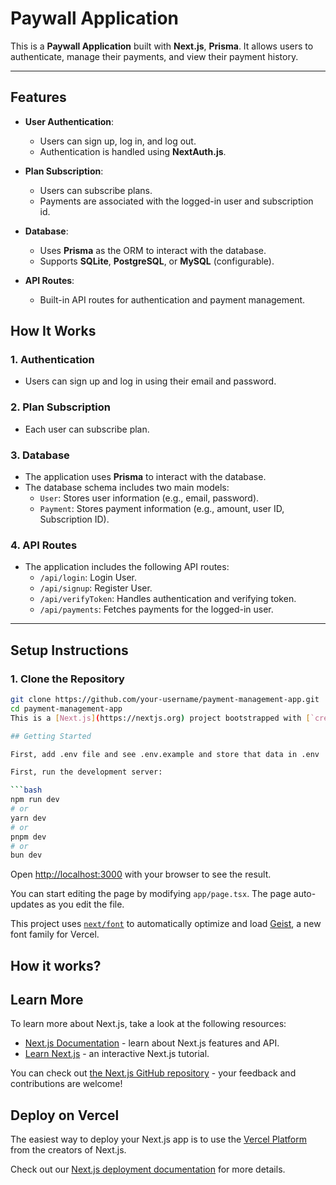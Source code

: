 # Paywall Application

This is a **Paywall Application** built with **Next.js**, **Prisma**. It allows users to authenticate, manage their payments, and view their payment history.

---

## Features

- **User Authentication**:
  - Users can sign up, log in, and log out.
  - Authentication is handled using **NextAuth.js**.

- **Plan Subscription**:
  - Users can subscribe plans.
  - Payments are associated with the logged-in user and subscription id.

- **Database**:
  - Uses **Prisma** as the ORM to interact with the database.
  - Supports **SQLite**, **PostgreSQL**, or **MySQL** (configurable).

- **API Routes**:
  - Built-in API routes for authentication and payment management.

## How It Works

### 1. Authentication
- Users can sign up and log in using their email and password.

### 2. Plan Subscription
- Each user can subscribe plan.

### 3. Database
- The application uses **Prisma** to interact with the database.
- The database schema includes two main models:
  - `User`: Stores user information (e.g., email, password).
  - `Payment`: Stores payment information (e.g., amount, user ID, Subscription ID).

### 4. API Routes
- The application includes the following API routes:
  - `/api/login`: Login User.
  - `/api/signup`: Register User.
  - `/api/verifyToken`: Handles authentication and verifying token.
  - `/api/payments`: Fetches payments for the logged-in user.

---

## Setup Instructions

### 1. Clone the Repository

```bash
git clone https://github.com/your-username/payment-management-app.git
cd payment-management-app
This is a [Next.js](https://nextjs.org) project bootstrapped with [`create-next-app`](https://nextjs.org/docs/app/api-reference/cli/create-next-app).

## Getting Started

First, add .env file and see .env.example and store that data in .env

First, run the development server:

```bash
npm run dev
# or
yarn dev
# or
pnpm dev
# or
bun dev
```

Open [http://localhost:3000](http://localhost:3000) with your browser to see the result.

You can start editing the page by modifying `app/page.tsx`. The page auto-updates as you edit the file.

This project uses [`next/font`](https://nextjs.org/docs/app/building-your-application/optimizing/fonts) to automatically optimize and load [Geist](https://vercel.com/font), a new font family for Vercel.

## How it works?


## Learn More

To learn more about Next.js, take a look at the following resources:

- [Next.js Documentation](https://nextjs.org/docs) - learn about Next.js features and API.
- [Learn Next.js](https://nextjs.org/learn) - an interactive Next.js tutorial.

You can check out [the Next.js GitHub repository](https://github.com/vercel/next.js) - your feedback and contributions are welcome!

## Deploy on Vercel

The easiest way to deploy your Next.js app is to use the [Vercel Platform](https://vercel.com/new?utm_medium=default-template&filter=next.js&utm_source=create-next-app&utm_campaign=create-next-app-readme) from the creators of Next.js.

Check out our [Next.js deployment documentation](https://nextjs.org/docs/app/building-your-application/deploying) for more details.
